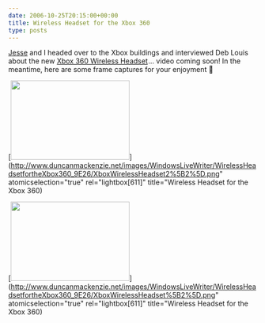 ```yaml
---
date: 2006-10-25T20:15:00+00:00
title: Wireless Headset for the Xbox 360
type: posts
---
```

[Jesse](http://www.osakasteve.com) and I headed over to the Xbox buildings and interviewed Deb Louis about the new [Xbox 360 Wireless Headset](http://www.amazon.com/gp/product/B000HZFCZQ?ie=UTF8&tag=duncanmackenz-20&linkCode=as2&camp=1789&creative=9325&creativeASIN=B000HZFCZQ)<img style="margin: 0px; border-top-style: none! important; border-right-style: none! important; border-left-style: none! important; border-bottom-style: none! important" height="1" alt="" src="http://www.assoc-amazon.com/e/ir?t=duncanmackenz-20&l=as2&o=1&a=B000HZFCZQ" width="1" border="0" />... video coming soon! In the meantime, here are some frame captures for your enjoyment 🙂

[<img style="border-top-width: 0px; border-left-width: 0px; border-bottom-width: 0px; border-right-width: 0px" height="160" src="http://www.duncanmackenzie.net/images/WindowsLiveWriter/WirelessHeadsetfortheXbox360_9E26/XboxWirelessHeadset2_thumb.png" width="240" border="0" />](http://www.duncanmackenzie.net/images/WindowsLiveWriter/WirelessHeadsetfortheXbox360_9E26/XboxWirelessHeadset2%5B2%5D.png" atomicselection="true" rel="lightbox[611]" title="Wireless Headset for the Xbox 360)



[<img style="border-top-width: 0px; border-left-width: 0px; border-bottom-width: 0px; border-right-width: 0px" height="160" src="http://www.duncanmackenzie.net/images/WindowsLiveWriter/WirelessHeadsetfortheXbox360_9E26/XboxWirelessHeadset_thumb.png" width="240" border="0" />](http://www.duncanmackenzie.net/images/WindowsLiveWriter/WirelessHeadsetfortheXbox360_9E26/XboxWirelessHeadset%5B2%5D.png" atomicselection="true" rel="lightbox[611]" title="Wireless Headset for the Xbox 360)
